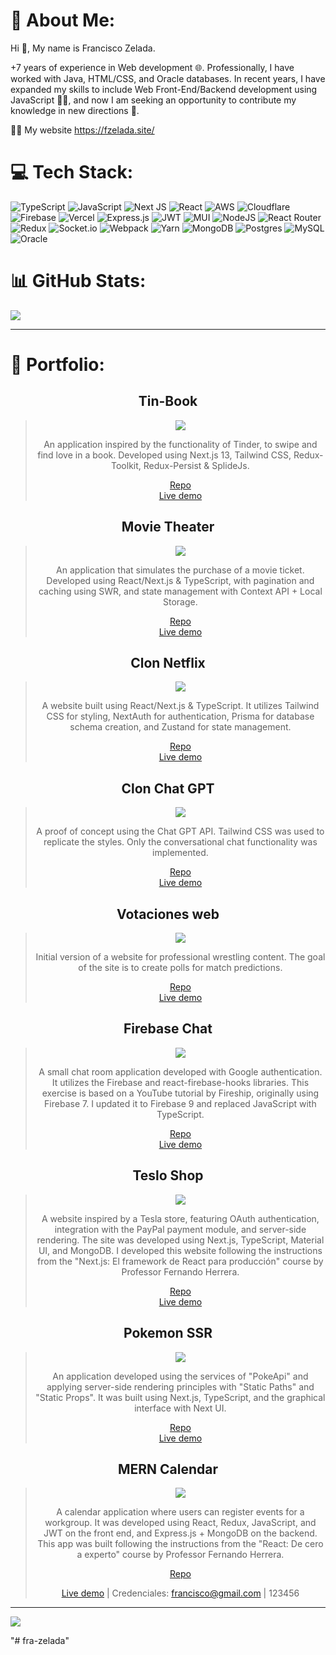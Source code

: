 # 💫 About Me:

Hi 👋, My name is Francisco Zelada.

+7 years of experience in Web development 🌐. Professionally, I have worked with Java, HTML/CSS, and Oracle databases. In recent years, I have expanded my skills to include Web Front-End/Backend development using JavaScript 👨‍💻, and now I am seeking an opportunity to contribute my knowledge in new directions 🚀.

🙋‍♂️ My website https://fzelada.site/

# 💻 Tech Stack:

![TypeScript](https://img.shields.io/badge/typescript-%23007ACC.svg?style=for-the-badge&logo=typescript&logoColor=white) ![JavaScript](https://img.shields.io/badge/javascript-%23323330.svg?style=for-the-badge&logo=javascript&logoColor=%23F7DF1E) ![Next JS](https://img.shields.io/badge/Next-black?style=for-the-badge&logo=next.js&logoColor=white) ![React](https://img.shields.io/badge/react-%2320232a.svg?style=for-the-badge&logo=react&logoColor=%2361DAFB) ![AWS](https://img.shields.io/badge/AWS-%23FF9900.svg?style=for-the-badge&logo=amazon-aws&logoColor=white) ![Cloudflare](https://img.shields.io/badge/Cloudflare-F38020?style=for-the-badge&logo=Cloudflare&logoColor=white) ![Firebase](https://img.shields.io/badge/firebase-%23039BE5.svg?style=for-the-badge&logo=firebase) ![Vercel](https://img.shields.io/badge/vercel-%23000000.svg?style=for-the-badge&logo=vercel&logoColor=white) ![Express.js](https://img.shields.io/badge/express.js-%23404d59.svg?style=for-the-badge&logo=express&logoColor=%2361DAFB) ![JWT](https://img.shields.io/badge/JWT-black?style=for-the-badge&logo=JSON%20web%20tokens) ![MUI](https://img.shields.io/badge/MUI-%230081CB.svg?style=for-the-badge&logo=material-ui&logoColor=white) ![NodeJS](https://img.shields.io/badge/node.js-6DA55F?style=for-the-badge&logo=node.js&logoColor=white) ![React Router](https://img.shields.io/badge/React_Router-CA4245?style=for-the-badge&logo=react-router&logoColor=white) ![Redux](https://img.shields.io/badge/redux-%23593d88.svg?style=for-the-badge&logo=redux&logoColor=white) ![Socket.io](https://img.shields.io/badge/Socket.io-black?style=for-the-badge&logo=socket.io&badgeColor=010101) ![Webpack](https://img.shields.io/badge/webpack-%238DD6F9.svg?style=for-the-badge&logo=webpack&logoColor=black) ![Yarn](https://img.shields.io/badge/yarn-%232C8EBB.svg?style=for-the-badge&logo=yarn&logoColor=white) ![MongoDB](https://img.shields.io/badge/MongoDB-%234ea94b.svg?style=for-the-badge&logo=mongodb&logoColor=white) ![Postgres](https://img.shields.io/badge/postgres-%23316192.svg?style=for-the-badge&logo=postgresql&logoColor=white) ![MySQL](https://img.shields.io/badge/mysql-%2300f.svg?style=for-the-badge&logo=mysql&logoColor=white) ![Oracle](https://img.shields.io/badge/Oracle-F80000?style=for-the-badge&logo=oracle&logoColor=white)

# 📊 GitHub Stats:

![](https://github-readme-stats.vercel.app/api/top-langs/?username=fra-zelada&theme=dark&hide_border=false&include_all_commits=true&count_private=true&layout=compact)

---

# 💼 Portfolio:

<div  style="text-align:center">

## Tin-Book

> <p><a href="https://tin-book.vercel.app/" title="Redirect to Tin-Book">
> <img 
> src="https://res.cloudinary.com/dwvkka6mz/image/upload/v1686605452/tinbook_zmbh4x.png"></a></p>
>
> An application inspired by the functionality of Tinder, to swipe and find love in a book. Developed using Next.js 13, Tailwind CSS, Redux-Toolkit, Redux-Persist & SplideJs.
>
> [Repo](https://github.com/fra-zelada/tin-book)  
> [Live demo](https://tin-book.vercel.app/)

## Movie Theater

> <p><a href="https://movie-theater-delta.vercel.app/" title="Redirect to Movie Theater">
> <img 
> src="https://res.cloudinary.com/dwvkka6mz/image/upload/v1685126423/movie_uyzu4h.png"></a></p>
>
> An application that simulates the purchase of a movie ticket. Developed using React/Next.js & TypeScript, with pagination and caching using SWR, and state management with Context API + Local Storage.
>
> [Repo](https://github.com/fra-zelada/movie_theater)  
> [Live demo](https://movie-theater-delta.vercel.app/)

## Clon Netflix

> <p><a href="https://netflix-clone-eight-tawny.vercel.app/" title="Redirect to Clon Netflix">
> <img 
> src="https://res.cloudinary.com/dwvkka6mz/image/upload/v1679001456/github/Dise%C3%B1o_sin_t%C3%ADtulo_10_ll9xrh.png"></a></p>
>
> A website built using React/Next.js & TypeScript. It utilizes Tailwind CSS for styling, NextAuth for authentication, Prisma for database schema creation, and Zustand for state management.
>
> [Repo](https://github.com/fra-zelada/netflix_clone)  
> [Live demo](https://netflix-clone-eight-tawny.vercel.app/)

## Clon Chat GPT

> <p><a href="https://clon-chat-gpt-nine.vercel.app/" title="Clon Chat GPT">
> <img 
> src="https://res.cloudinary.com/dwvkka6mz/image/upload/v1677861433/clon_chat_vjwthq.png"></a></p>
>
> A proof of concept using the Chat GPT API. Tailwind CSS was used to replicate the styles. Only the conversational chat functionality was implemented.
>
> [Repo](https://github.com/fra-zelada/clon-chat-gpt)  
> [Live demo](https://clon-chat-gpt-nine.vercel.app/)

## Votaciones web

> <p><a href="https://adpwebsite-7eii.vercel.app/" title="Redirect to Votaciones web">
> <img 
> src="https://res.cloudinary.com/dwvkka6mz/image/upload/v1671228669/adp_zpjbym.png"></a></p>
>
> Initial version of a website for professional wrestling content. The goal of the site is to create polls for match predictions.
>
> [Repo](https://github.com/fra-zelada/adpwebsite)  
> [Live demo](https://adpwebsite-7eii.vercel.app/)

## Firebase Chat

> <p><a href="https://react-firebase-v9-chat.vercel.app/" title="Redirect to Firebase Chat">
> <img 
> src="https://res.cloudinary.com/dwvkka6mz/image/upload/v1671228926/chat_jwdaog.png"></a></p>
>
> A small chat room application developed with Google authentication. It utilizes the Firebase and react-firebase-hooks libraries. This exercise is based on a YouTube tutorial by Fireship, originally using Firebase 7. I updated it to Firebase 9 and replaced JavaScript with TypeScript.
>
> [Repo](https://github.com/fra-zelada/react-firebase-v9-chat)  
> [Live demo](https://react-firebase-v9-chat.vercel.app/)

## Teslo Shop

> <p><a href="https://next-teslo-shop-eight.vercel.app/" title="Redirect to Teslo Shop">
> <img 
> src="https://res.cloudinary.com/dwvkka6mz/image/upload/v1671229222/teslo_jbftas.png"></a></p>
>
> A website inspired by a Tesla store, featuring OAuth authentication, integration with the PayPal payment module, and server-side rendering. The site was developed using Next.js, TypeScript, Material UI, and MongoDB. I developed this website following the instructions from the "Next.js: El framework de React para producción" course by Professor Fernando Herrera.
>
> [Repo](https://github.com/fra-zelada/next-teslo-shop/tree/main)  
> [Live demo](https://next-teslo-shop-eight.vercel.app/)

## Pokemon SSR

> <p><a href="https://next-vercel-pokemon-static.vercel.app/" title="Redirect to Pokemon SSR">
> <img 
> src="https://res.cloudinary.com/dwvkka6mz/image/upload/v1671229352/poke_x6c2vm.png"></a></p>
>
> An application developed using the services of "PokeApi" and applying server-side rendering principles with "Static Paths" and "Static Props". It was built using Next.js, TypeScript, and the graphical interface with Next UI.
>
> [Repo](https://github.com/fra-zelada/next-vercel-pokemon-static/tree/main)  
> [Live demo](https://next-vercel-pokemon-static.vercel.app/)

## MERN Calendar

> <p><a href="https://mern-calendar-blond.vercel.app/" title="Redirect to MERN Calendar">
> <img 
> src="https://res.cloudinary.com/dwvkka6mz/image/upload/v1671229119/mern_hs0jzi.png"></a></p>
>
> A calendar application where users can register events for a workgroup. It was developed using React, Redux, JavaScript, and JWT on the front end, and Express.js + MongoDB on the backend. This app was built following the instructions from the "React: De cero a experto" course by Professor Fernando Herrera.
>
> [Repo](https://github.com/fra-zelada/mern-calendar)
>
> [Live demo](https://mern-calendar-blond.vercel.app/) | Credenciales: francisco@gmail.com | 123456




</div>

---

[![](https://visitcount.itsvg.in/api?id=fra-zelada&icon=0&color=0)](https://visitcount.itsvg.in)

<!-- Proudly created with GPRM ( https://gprm.itsvg.in ) -->
"# fra-zelada" 

